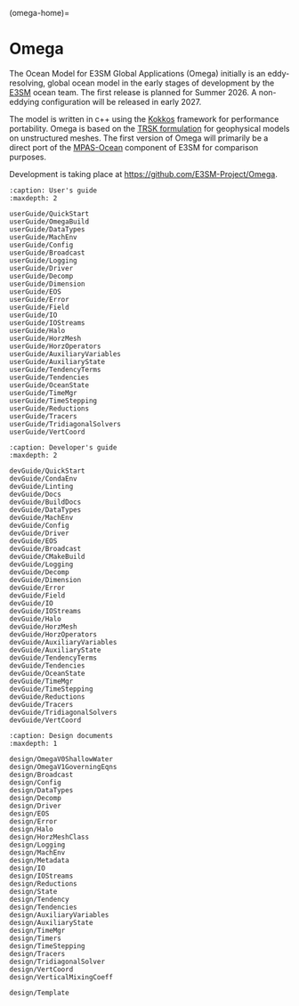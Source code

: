 (omega-home)=
# Omega

The Ocean Model for E3SM Global Applications (Omega) initially is an eddy-resolving,
global ocean model in the early stages of development by the
[E3SM](https://e3sm.org/) ocean team.  The first release is planned for
Summer 2026.  A non-eddying configuration will be released in early 2027.

The model is written in c++ using the [Kokkos](https://github.com/kokkos)
framework for performance portability.  Omega is based on the
[TRSK formulation](https://doi.org/10.1016/j.jcp.2009.08.006) for geophysical
models on unstructured meshes. The first version of Omega will primarily be a direct port
of the [MPAS-Ocean](https://e3sm.org/model/e3sm-model-description/v1-description/v1-ocean-sea-ice-land-ice/)
component of E3SM for comparison purposes.

Development is taking place at https://github.com/E3SM-Project/Omega.


```{toctree}
:caption: User's guide
:maxdepth: 2

userGuide/QuickStart
userGuide/OmegaBuild
userGuide/DataTypes
userGuide/MachEnv
userGuide/Config
userGuide/Broadcast
userGuide/Logging
userGuide/Driver
userGuide/Decomp
userGuide/Dimension
userGuide/EOS
userGuide/Error
userGuide/Field
userGuide/IO
userGuide/IOStreams
userGuide/Halo
userGuide/HorzMesh
userGuide/HorzOperators
userGuide/AuxiliaryVariables
userGuide/AuxiliaryState
userGuide/TendencyTerms
userGuide/Tendencies
userGuide/OceanState
userGuide/TimeMgr
userGuide/TimeStepping
userGuide/Reductions
userGuide/Tracers
userGuide/TridiagonalSolvers
userGuide/VertCoord
```

```{toctree}
:caption: Developer's guide
:maxdepth: 2

devGuide/QuickStart
devGuide/CondaEnv
devGuide/Linting
devGuide/Docs
devGuide/BuildDocs
devGuide/DataTypes
devGuide/MachEnv
devGuide/Config
devGuide/Driver
devGuide/EOS
devGuide/Broadcast
devGuide/CMakeBuild
devGuide/Logging
devGuide/Decomp
devGuide/Dimension
devGuide/Error
devGuide/Field
devGuide/IO
devGuide/IOStreams
devGuide/Halo
devGuide/HorzMesh
devGuide/HorzOperators
devGuide/AuxiliaryVariables
devGuide/AuxiliaryState
devGuide/TendencyTerms
devGuide/Tendencies
devGuide/OceanState
devGuide/TimeMgr
devGuide/TimeStepping
devGuide/Reductions
devGuide/Tracers
devGuide/TridiagonalSolvers
devGuide/VertCoord
```

```{toctree}
:caption: Design documents
:maxdepth: 1

design/OmegaV0ShallowWater
design/OmegaV1GoverningEqns
design/Broadcast
design/Config
design/DataTypes
design/Decomp
design/Driver
design/EOS
design/Error
design/Halo
design/HorzMeshClass
design/Logging
design/MachEnv
design/Metadata
design/IO
design/IOStreams
design/Reductions
design/State
design/Tendency
design/Tendencies
design/AuxiliaryVariables
design/AuxiliaryState
design/TimeMgr
design/Timers
design/TimeStepping
design/Tracers
design/TridiagonalSolver
design/VertCoord
design/VerticalMixingCoeff

design/Template
```

